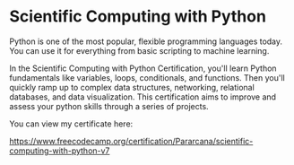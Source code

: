 # Scientific Computing with Python

Python is one of the most popular, flexible programming languages today. You can use it for everything from basic scripting to machine learning.

In the Scientific Computing with Python Certification, you'll learn Python fundamentals like variables, loops, conditionals, and functions. Then you'll quickly ramp up to complex data structures, networking, relational databases, and data visualization. This certification aims to improve and assess your python skills through a series of projects.

You can view my certificate here:

https://www.freecodecamp.org/certification/Pararcana/scientific-computing-with-python-v7
